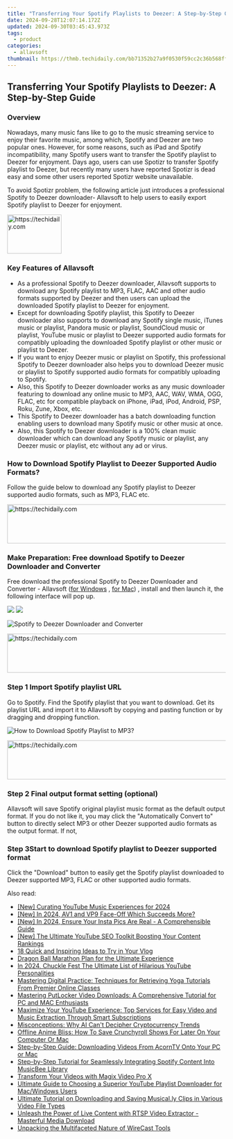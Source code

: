 ```yaml
---
title: "Transferring Your Spotify Playlists to Deezer: A Step-by-Step Guide"
date: 2024-09-28T12:07:14.172Z
updated: 2024-09-30T03:45:43.973Z
tags:
  - product
categories:
  - allavsoft
thumbnail: https://thmb.techidaily.com/bb71352b27a9f0530f59cc2c36b568ff3e277e8a2296dc605c5a7f11777f7220.jpg
---
```


## Transferring Your Spotify Playlists to Deezer: A Step-by-Step Guide

### Overview

Nowadays, many music fans like to go to the music streaming service to enjoy their favorite music, among which, Spotify and Deezer are two popular ones. However, for some reasons, such as iPad and Spotify incompatibility, many Spotify users want to transfer the Spotify playlist to Deezer for enjoyment. Days ago, users can use Spotizr to transfer Spotify playlist to Deezer, but recently many users have reported Spotizr is dead easy and some other users reported Spotizr website unavailable.

To avoid Spotizr problem, the following article just introduces a professional Spotify to Deezer downloader- Allavsoft to help users to easily export Spotify playlist to Deezer for enjoyment.

<!-- affiliate ads begin -->
<a href="https://aligracehair.sjv.io/c/5597632/2135409/19272" target="_top" id="2135409">
  <img src="//a.impactradius-go.com/display-ad/19272-2135409" border="0" alt="https://techidaily.com" width="125" height="90"/>
</a>
<img height="0" width="0" src="https://aligracehair.sjv.io/i/5597632/2135409/19272" style="position:absolute;visibility:hidden;" border="0" />
<!-- affiliate ads end -->

### Key Features of Allavsoft

* As a professional Spotify to Deezer downloader, Allavsoft supports to download any Spotify playlist to MP3, FLAC, AAC and other audio formats supported by Deezer and then users can upload the downloaded Spotify playlist to Deezer for enjoyment.
* Except for downloading Spotify playlist, this Spotify to Deezer downloader also supports to download any Spotify single music, iTunes music or playlist, Pandora music or playlist, SoundCloud music or playlist, YouTube music or playlist to Deezer supported audio formats for compatibly uploading the downloaded Spotify playlist or other music or playlist to Deezer.
* If you want to enjoy Deezer music or playlist on Spotify, this professional Spotify to Deezer downloader also helps you to download Deezer music or playlist to Spotify supported audio formats for compatibly uploading to Spotify.
* Also, this Spotify to Deezer downloader works as any music downloader featuring to download any online music to MP3, AAC, WAV, WMA, OGG, FLAC, etc for compatible playback on iPhone, iPad, iPod, Android, PSP, Roku, Zune, Xbox, etc.
* This Spotify to Deezer downloader has a batch downloading function enabling users to download many Spotify music or other music at once.
* Also, this Spotify to Deezer downloader is a 100% clean music downloader which can download any Spotify music or playlist, any Deezer music or playlist, etc without any ad or virus.

### How to Download Spotify Playlist to Deezer Supported Audio Formats?

Follow the guide below to download any Spotify playlist to Deezer supported audio formats, such as MP3, FLAC etc.

<!-- affiliate ads begin -->
<a href="https://appsumo.8odi.net/c/5597632/2123736/7443" target="_top" id="2123736">
  <img src="//a.impactradius-go.com/display-ad/7443-2123736" border="0" alt="https://techidaily.com" width="728" height="90"/>
</a>
<img height="0" width="0" src="https://appsumo.8odi.net/i/5597632/2123736/7443" style="position:absolute;visibility:hidden;" border="0" />
<!-- affiliate ads end -->

### Make Preparation: Free download Spotify to Deezer Downloader and Converter

Free download the professional Spotify to Deezer Downloader and Converter - Allavsoft ([for Windows](https://tools.techidaily.com/allavsoft/products/) , [for Mac](https://tools.techidaily.com/allavsoft/products/)) , install and then launch it, the following interface will pop up.

[![](https://www.allavsoft.com/how-to/../images/how-to/free-download-win.jpg)](https://tools.techidaily.com/allavsoft/products/) [![](https://www.allavsoft.com/how-to/../images/how-to/free-download-mac.jpg)](https://tools.techidaily.com/allavsoft/products/)

![Spotify to Deezer Downloader and Converter](https://www.allavsoft.com/how-to/../images/allavsoft/screen-shot-600.jpg)

<!-- affiliate ads begin -->
<a href="https://imp.i357552.net/c/5597632/1061528/11832" target="_top" id="1061528">
  <img src="//a.impactradius-go.com/display-ad/11832-1061528" border="0" alt="https://techidaily.com" width="728" height="90"/>
</a>
<img height="0" width="0" src="https://imp.i357552.net/i/5597632/1061528/11832" style="position:absolute;visibility:hidden;" border="0" />
<!-- affiliate ads end -->

### Step 1 Import Spotify playlist URL

Go to Spotify. Find the Spotify playlist that you want to download. Get its playlist URL and import it to Allavsoft by copying and pasting function or by dragging and dropping function.

![How to Download Spotify Playlist to MP3?](https://www.allavsoft.com/how-to/../images/how-to/download-rtmp-video/download-rtmp-video.jpg)

<!-- affiliate ads begin -->
<a href="https://unicoeye.pxf.io/c/5597632/2134241/18498" target="_top" id="2134241">
  <img src="//a.impactradius-go.com/display-ad/18498-2134241" border="0" alt="https://techidaily.com" width="728" height="90"/>
</a>
<img height="0" width="0" src="https://unicoeye.pxf.io/i/5597632/2134241/18498" style="position:absolute;visibility:hidden;" border="0" />
<!-- affiliate ads end -->

### Step 2 Final output format setting (optional)

Allavsoft will save Spotify original playlist music format as the default output format. If you do not like it, you may click the "Automatically Convert to" button to directly select MP3 or other Deezer supported audio formats as the output format. If not,

### Step 3Start to download Spotify playlist to Deezer supported format

Click the "Download" button to easily get the Spotify playlist downloaded to Deezer supported MP3, FLAC or other supported audio formats.

<ins class="adsbygoogle"
     style="display:block"
     data-ad-format="autorelaxed"
     data-ad-client="ca-pub-7571918770474297"
     data-ad-slot="1223367746"></ins>

<ins class="adsbygoogle"
     style="display:block"
     data-ad-client="ca-pub-7571918770474297"
     data-ad-slot="8358498916"
     data-ad-format="auto"
     data-full-width-responsive="true"></ins>

<span class="atpl-alsoreadstyle">Also read:</span>
<div><ul>
<li><a href="https://facebook-video-share.techidaily.com/new-curating-youtube-music-experiences-for-2024/"><u>[New] Curating YouTube Music Experiences for 2024</u></a></li>
<li><a href="https://article-knowledge.techidaily.com/new-in-2024-av1-and-vp9-face-off-which-succeeds-more/"><u>[New] In 2024, AV1 and VP9 Face-Off Which Succeeds More?</u></a></li>
<li><a href="https://instagram-clips.techidaily.com/new-in-2024-ensure-your-insta-pics-are-real-a-comprehensible-guide/"><u>[New] In 2024, Ensure Your Insta Pics Are Real - A Comprehensible Guide</u></a></li>
<li><a href="https://facebook-video-footage.techidaily.com/new-the-ultimate-youtube-seo-toolkit-boosting-your-content-rankings/"><u>[New] The Ultimate YouTube SEO Toolkit Boosting Your Content Rankings</u></a></li>
<li><a href="https://extra-information.techidaily.com/18-quick-and-inspiring-ideas-to-try-in-your-vlog/"><u>18 Quick and Inspiring Ideas to Try in Your Vlog</u></a></li>
<li><a href="https://tech-recovery.techidaily.com/dragon-ball-marathon-plan-for-the-ultimate-experience/"><u>Dragon Ball Marathon Plan for the Ultimate Experience</u></a></li>
<li><a href="https://youtube-tips.techidaily.com/24-chuckle-fest-the-ultimate-list-of-hilarious-youtube-personalities/"><u>In 2024, Chuckle Fest The Ultimate List of Hilarious YouTube Personalities</u></a></li>
<li><a href="https://win-webster.techidaily.com/mastering-digital-practice-techniques-for-retrieving-yoga-tutorials-from-premier-online-classes/"><u>Mastering Digital Practice: Techniques for Retrieving Yoga Tutorials From Premier Online Classes</u></a></li>
<li><a href="https://win-webster.techidaily.com/mastering-putlocker-video-downloads-a-comprehensive-tutorial-for-pc-and-mac-enthusiasts/"><u>Mastering PutLocker Video Downloads: A Comprehensive Tutorial for PC and MAC Enthusiasts</u></a></li>
<li><a href="https://win-webster.techidaily.com/maximize-your-youtube-experience-top-services-for-easy-video-and-music-extraction-through-smart-subscriptions/"><u>Maximize Your YouTube Experience: Top Services for Easy Video and Music Extraction Through Smart Subscriptions</u></a></li>
<li><a href="https://tech-haven.techidaily.com/misconceptions-why-ai-cant-decipher-cryptocurrency-trends/"><u>Misconceptions: Why AI Can't Decipher Cryptocurrency Trends</u></a></li>
<li><a href="https://win-webster.techidaily.com/offline-anime-bliss-how-to-save-crunchyroll-shows-for-later-on-your-computer-or-mac/"><u>Offline Anime Bliss: How To Save Crunchyroll Shows For Later On Your Computer Or Mac</u></a></li>
<li><a href="https://win-webster.techidaily.com/step-by-step-guide-downloading-videos-from-acorntv-onto-your-pc-or-mac/"><u>Step-by-Step Guide: Downloading Videos From AcornTV Onto Your PC or Mac</u></a></li>
<li><a href="https://win-webster.techidaily.com/step-by-step-tutorial-for-seamlessly-integrating-spotify-content-into-musicbee-library/"><u>Step-by-Step Tutorial for Seamlessly Integrating Spotify Content Into MusicBee Library</u></a></li>
<li><a href="https://fox-hovers.techidaily.com/transform-your-videos-with-magix-video-pro-x/"><u>Transform Your Videos with Magix Video Pro X</u></a></li>
<li><a href="https://win-webster.techidaily.com/ultimate-guide-to-choosing-a-superior-youtube-playlist-downloader-for-macwindows-users/"><u>Ultimate Guide to Choosing a Superior YouTube Playlist Downloader for Mac/Windows Users</u></a></li>
<li><a href="https://win-webster.techidaily.com/ultimate-tutorial-on-downloading-and-saving-musically-clips-in-various-video-file-types/"><u>Ultimate Tutorial on Downloading and Saving Musical.ly Clips in Various Video File Types</u></a></li>
<li><a href="https://win-webster.techidaily.com/unleash-the-power-of-live-content-with-rtsp-video-extractor-masterful-media-download/"><u>Unleash the Power of Live Content with RTSP Video Extractor - Masterful Media Download</u></a></li>
<li><a href="https://fox-access.techidaily.com/unpacking-the-multifaceted-nature-of-wirecast-tools/"><u>Unpacking the Multifaceted Nature of WireCast Tools</u></a></li>
</ul></div>

